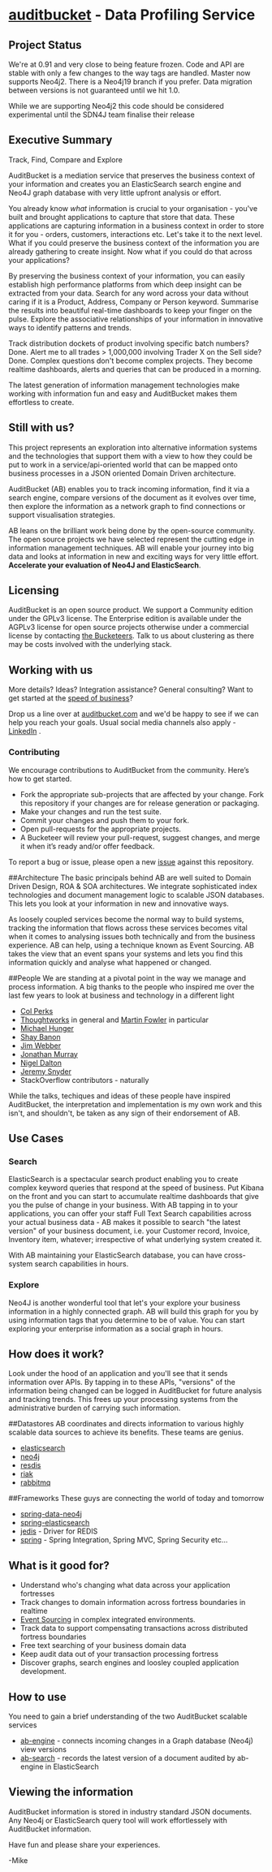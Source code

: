 [auditbucket](http://auditbucket.com) - Data Profiling Service
===========
## Project Status
We're at 0.91 and very close to being feature frozen. Code and API are stable with only a few changes to the way tags are handled.  Master now supports Neo4j2. There is a Neo4j19 branch if you prefer. Data migration between versions is not guaranteed until we hit 1.0.

While we are supporting Neo4j2 this code should be considered experimental until the SDN4J team finalise their release

## Executive Summary
Track, Find, Compare and Explore

AuditBucket is a mediation service that preserves the business context of your information and creates you an ElasticSearch search engine and Neo4J graph database with very little upfront analysis or effort.

You already know *what* information is crucial to your organisation - you've built and brought applications to capture that store that data. These applications are capturing information in a business context in order to store it for you - orders, customers, interactions etc. Let's take it to the next level. What if you could preserve the business context of the information you are already gathering to create insight. Now what if you could do that across your applications?

By preserving the business context of your information, you can easily establish high performance platforms from which deep insight can be extracted from your data. Search for any word across your data without caring if it is a Product, Address, Company or Person keyword. Summarise the results into beautiful real-time dashboards to keep your finger on the pulse. Explore the associative relationships of your information in innovative ways to identify patterns and trends.

Track distribution dockets of product involving specific batch numbers? Done. Alert me to all trades > 1,000,000 involving Trader X on the Sell side? Done. Complex questions don't become complex projects. They become realtime dashboards, alerts and queries that can be produced in a morning.

The latest generation of information management technologies make working with information fun and easy and AuditBucket makes them effortless to create.

## Still with us?
This project represents an exploration into alternative information systems and the technologies that support them with a view to how they could be put to work in a service/api-oriented world that can be mapped onto business processes in a JSON oriented Domain Driven architecture.

AuditBucket (AB) enables you to track incoming information, find it via a search engine, compare versions of the document as it evolves over time, then explore the information as a network graph to find connections or support visualisation strategies. 

AB leans on the brilliant work being done by the open-source community. The open source projects we have selected represent the cutting edge in information management techniques. AB will enable your journey into big data and looks at information in new and exciting ways for very little effort. **Accelerate your evaluation of Neo4J and ElasticSearch**.

## Licensing
AuditBucket is an open source product. We support a Community edition under the GPLv3 license. The Enterprise edition is available under the AGPLv3 license for open source projects otherwise under a commercial license by contacting [the Bucketeers](http://auditbucket.com/contact-auditbucket/). Talk to us about clustering as there may be costs involved with the underlying stack.

## Working with us
More details? Ideas? Integration assistance? General consulting? Want to get started at the [speed of business](http://www.adamalthus.com/blog/2013/06/05/cloud-computing-and-complexity/#more-890)? 

Drop us a line over at [auditbucket.com](http://auditbucket.com/contact-auditbucket/) and we'd be happy to see if we can help you reach your goals. Usual social media channels also apply - [LinkedIn](http://www.linkedin.com/company/3361595) .

### Contributing
We encourage contributions to AuditBucket from the community. Here’s how to get started.

* Fork the appropriate sub-projects that are affected by your change. Fork this repository if your changes are for release generation or packaging.
* Make your changes and run the test suite.
* Commit your changes and push them to your fork.
* Open pull-requests for the appropriate projects.
* A Bucketeer will review your pull-request, suggest changes, and merge it when it’s ready and/or offer feedback.

To report a bug or issue, please open a new [issue](https://github.com/monowai/auditbucket/issues) against this repository.

##Architecture
The basic principals behind AB are well suited to Domain Driven Design, ROA & SOA architectures. We integrate sophisticated index technologies and document management logic to scalable JSON databases. This lets you look at your information in new and innovative ways.  

As loosely coupled services become the normal way to build systems, tracking the information that flows across these services becomes vital when it comes to analysing issues both technically and from the business experience. AB can help, using a technique known as Event Sourcing. AB takes the view that an event spans your systems and lets you find this information quickly and analyse what happened or changed. 

##People
We are standing at a pivotal point in the way we manage and process information.
A big thanks to the people who inspired me over the last few years to look at business and technology in a different light 
* [Col Perks](http://www.linkedin.com/pub/col-perks/5/416/b3b)
* [Thoughtworks](http://www.thoughtworks.com) in general and [Martin Fowler](http://martinfowler.com/) in particular
* [Michael Hunger](http://stackoverflow.com/users/728812/michael-hunger)
* [Shay Banon](http://www.elasticsearch.com/about/team/)
* [Jim Webber](http://jimwebber.org/)
* [Jonathan Murray](http://www.adamalthus.com/about/)
* [Nigel Dalton](http://www.linkedin.com/in/nigeldalton)
* [Jeremy Snyder](http://entiviti.com)
* StackOverflow contributors - naturally

While the talks, techiques and ideas of these people have inspired AuditBucket, the interpretation and implementation is my own work and this isn't, and shouldn't, be taken as any sign of their endorsement of AB. 

## Use Cases
### Search
ElasticSearch is a spectacular search product enabling you to create complex keyword queries that respond at the speed of business. Put Kibana on the front and you can start to accumulate realtime dashboards that give you the pulse of change in your business. With AB tapping in to your applications, you can offer your staff Full Text Search capabilities across your actual business data - AB makes it possible to search "the latest version" of your business document, i.e. your Customer record, Invoice, Inventory item, whatever; irrespective of what underlying system created it. 

With AB maintaining your ElasticSearch database, you can have cross-system search capabilities in hours.

### Explore
Neo4J is another wonderful tool that let's your explore your business information in a highly connected graph. AB will build this graph for you by using information tags that you determine to be of value. You can start exploring your enterprise information as a social graph in hours.

## How does it work?
Look under the hood of an application and you'll see that it sends information over APIs. By tapping in to these APIs, "versions" of the information being changed can be logged in AuditBucket for future analysis and tracking trends. This frees up your processing systems from the administrative burden of carrying such information. 

##Datastores
AB coordinates and directs information to various highly scalable data sources to achieve its benefits. These teams are genius. 
* [elasticsearch](https://github.com/elasticsearch/elasticsearch)
* [neo4j](https://github.com/neo4j/neo4j)
* [resdis](https://github.com/antirez/redis)
* [riak](http://basho.com/riak/)
* [rabbitmq](https://github.com/rabbitmq/rabbitmq-server)

##Frameworks
These guys are connecting the world of today and tomorrow
* [spring-data-neo4j](https://github.com/SpringSource/spring-data-neo4j)
* [spring-elasticsearch](https://github.com/dadoonet/spring-elasticsearch)
* [jedis](https://github.com/xetorthio/jedis) - Driver for REDIS
* [spring](http://spring.io/) - Spring Integration, Spring MVC, Spring Security etc...


## What is it good for?
* Understand who's changing what data across your application fortresses
* Track changes to domain information across fortress boundaries in realtime
* [Event Sourcing](http://martinfowler.com/eaaDev/EventSourcing.html) in complex integrated environments.
* Track data to support compensating transactions across distributed fortress boundaries
* Free text searching of your business domain data
* Keep audit data out of your transaction processing fortress
* Discover graphs, search engines and loosley coupled application development. 

## How to use
You need to gain a brief understanding of the two AuditBucket scalable services
* [ab-engine](ab-engine/README.md) - connects incoming changes in a Graph database (Neo4j) view versions 
* [ab-search](ab-search/README.md) - records the latest version of a document audited by ab-engine in ElasticSearch

## Viewing the information
AuditBucket information is stored in industry standard JSON documents. Any Neo4j or ElasticSearch query tool will work effortlessely with AuditBucket information. 

Have fun and please share your experiences.

-Mike

